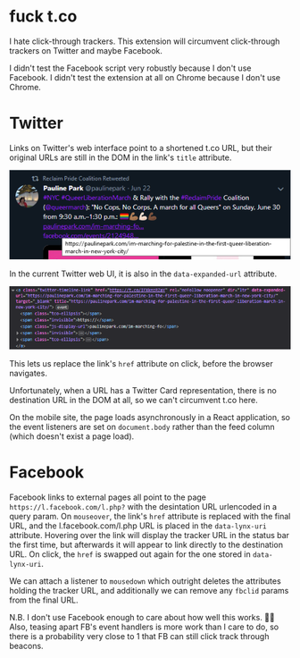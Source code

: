 # fuck t.co

I hate click-through trackers. This extension will circumvent click-through
trackers on Twitter and maybe Facebook.

I didn't test the Facebook script very robustly because I don't use Facebook.
I didn't test the extension at all on Chrome because I don't use Chrome.

# Twitter

Links on Twitter's web interface point to a shortened t.co URL, but their original
URLs are still in the DOM in the link's `title` attribute.

![An external link on Twitter with its destination URL visible in the hover title](/readme/twitter1.png)

In the current Twitter web UI, it is also in the `data-expanded-url` attribute.

![The DOM representation of the same Twitter link, with the destionation URL in the title and data-expanded-url attributes](/readme/twitter2.png)

This lets us replace the link's `href` attribute on click, before the browser navigates.

Unfortunately, when a URL has a Twitter Card representation, there is no destination
URL in the DOM at all, so we can't circumvent t.co here.

On the mobile site, the page loads asynchronously in a React application, so the
event listeners are set on `document.body` rather than the feed column (which
doesn't exist a page load).

# Facebook

Facebook links to external pages all point to the page `https://l.facebook.com/l.php?`
with the desintation URL urlencoded in a query param. On `mouseover`, the link's
`href` attribute is replaced with the final URL, and the l.facebook.com/l.php
URL is placed in the `data-lynx-uri` attribute. Hovering over the link will
display the tracker URL in the status bar the first time, but afterwards it will
appear to link directly to the destination URL. On click, the `href` is swapped
out again for the one stored in `data-lynx-uri`.

We can attach a listener to `mousedown` which outright deletes the attributes
holding the tracker URL, and additionally we can remove any `fbclid` params
from the final URL.

N.B. I don't use Facebook enough to care about how well this works. 🤷‍♀️ Also,
teasing apart FB's event handlers is more work than I care to do, so there is
a probability very close to 1 that FB can still click track through beacons.
